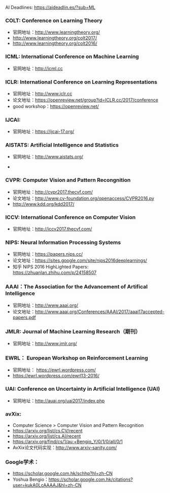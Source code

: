 AI Deadlines: https://aideadlin.es/?sub=ML

### COLT: Conference on Learning Theory 
- 官网地址：http://www.learningtheory.org/
- http://www.learningtheory.org/colt2017/
- http://www.learningtheory.org/colt2016/


### ICML: International Conference on Machine Learning 
- 官网地址：http://icml.cc

### ICLR: International Conference on Learning Representations 
- 官网地址：http://www.iclr.cc
- 论文地址：https://openreview.net/group?id=ICLR.cc/2017/conference
- good workshop：https://openreview.net/

### IJCAI:

- 官网地址：https://ijcai-17.org/


### AISTATS:  Artificial Intelligence and Statistics 
- 官网地址：http://www.aistats.org/

- 

### CVPR: Computer Vision and Pattern Recongnition 
- 官网地址：http://cvpr2017.thecvf.com/
- 论文地址：http://www.cv-foundation.org/openaccess/CVPR2016.py 
- http://www.kdd.org/kdd2017/

### ICCV: International Conference on Computer Vision
- 官网地址：http://iccv2017.thecvf.com/

### NIPS: Neural Information Processing Systems

- 官网地址：https://papers.nips.cc/ 
- 论文地址：https://sites.google.com/site/nips2016deeplearnings/
- 知乎 NIPS 2016 HighLighted Papers: https://zhuanlan.zhihu.com/p/24158507

### AAAI：The Association for the Advancement of Artifical Intelligence 
- 官网地址：http://www.aaai.org/
- 论文地址：http://www.aaai.org/Conferences/AAAI/2017/aaai17accepted-papers.pdf


### JMLR: Journal of Machine Learning Research（期刊）
- 官网地址：http://www.jmlr.org/


### EWRL： European Workshop on Reinforcement Learning
- 官网地址： https://ewrl.wordpress.com/
- https://ewrl.wordpress.com/ewrl13-2016/

### UAI: Conference on Uncertainty in Artificial Intelligence (UAI) 

- 官网地址：http://auai.org/uai2017/index.php


### avXix:
- Computer Science > Computer Vision and Pattern Recognition 
- https://arxiv.org/list/cs.CV/recent
- https://arxiv.org/list/cs.AI/recent
- https://arxiv.org/find/cs/1/au:+Bengio_Y/0/1/0/all/0/1
- AvXix论文代码实现：http://www.arxiv-sanity.com/ 


### Google学术：
- https://scholar.google.com.hk/schhp?hl=zh-CN
- Yoshua Bengio：https://scholar.google.com.hk/citations?user=kukA0LcAAAAJ&hl=zh-CN
